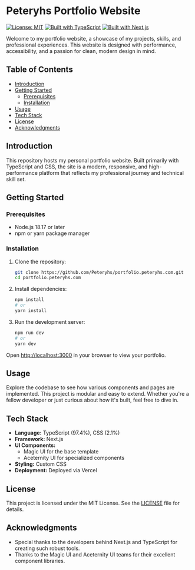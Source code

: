 # Peteryhs Portfolio Website

[![License: MIT](https://img.shields.io/badge/License-MIT-blue.svg)](LICENSE)
[![Built with TypeScript](https://img.shields.io/badge/TypeScript-100%25-blue.svg)](https://www.typescriptlang.org/)
[![Built with Next.js](https://img.shields.io/badge/Next.js-13.0+-blueviolet.svg)](https://nextjs.org/)

Welcome to my portfolio website, a showcase of my projects, skills, and professional experiences. This website is designed with performance, accessibility, and a passion for clean, modern design in mind.

## Table of Contents

- [Introduction](#introduction)
- [Getting Started](#getting-started)
  - [Prerequisites](#prerequisites)
  - [Installation](#installation)
- [Usage](#usage)
- [Tech Stack](#tech-stack)
- [License](#license)
- [Acknowledgments](#acknowledgments)

## Introduction

This repository hosts my personal portfolio website. Built primarily with TypeScript and CSS, the site is a modern, responsive, and high-performance platform that reflects my professional journey and technical skill set.

## Getting Started

### Prerequisites

- Node.js 18.17 or later
- npm or yarn package manager

### Installation

1. Clone the repository:
   ```bash
   git clone https://github.com/Peteryhs/portfolio.peteryhs.com.git
   cd portfolio.peteryhs.com
   ```

2. Install dependencies:
   ```bash
   npm install
   # or
   yarn install
   ```

3. Run the development server:
   ```bash
   npm run dev
   # or
   yarn dev
   ```

Open [http://localhost:3000](http://localhost:3000) in your browser to view your portfolio.

## Usage

Explore the codebase to see how various components and pages are implemented. This project is modular and easy to extend. Whether you're a fellow developer or just curious about how it's built, feel free to dive in.

## Tech Stack

- **Language:** TypeScript (97.4%), CSS (2.1%)
- **Framework:** Next.js
- **UI Components:** 
  - Magic UI for the base template
  - Aceternity UI for specialized components
- **Styling:** Custom CSS
- **Deployment:** Deployed via Vercel

## License

This project is licensed under the MIT License. See the [LICENSE](LICENSE) file for details.

## Acknowledgments

- Special thanks to the developers behind Next.js and TypeScript for creating such robust tools.
- Thanks to the Magic UI and Aceternity UI teams for their excellent component libraries.
